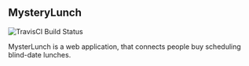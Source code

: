 ## MysteryLunch

![TravisCI Build Status](https://travis-ci.org/shostakovich/mysterylunch.svg)

MysterLunch is a web application, that connects people buy scheduling blind-date lunches.